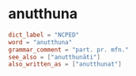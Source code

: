 # anutthuna

``` toml
dict_label = "NCPED"
word = "anutthuna"
grammar_comment = "part. pr. mfn."
see_also = ["anutthunāti"]
also_written_as = ["anutthunat"]
```

